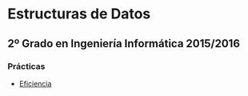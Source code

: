 Estructuras de Datos
====================
2º Grado en Ingeniería Informática 2015/2016
--------------------------------------------

### Prácticas

* [Eficiencia](PR1)

